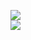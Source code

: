 [![](https://img.shields.io/badge/Made%20With-Github%20Spray-lightgrey.svg?style=for-the-badge&logo=github)](https://github.com/Annihil/github-spray#447)  
[![](https://i.imgur.com/2DrTn0Z.gif)](https://github.com/Annihil/github-spray)